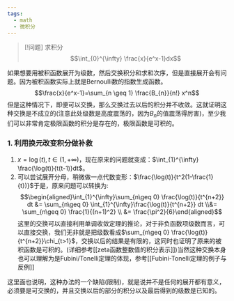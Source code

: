 ```yaml
---
tags:
  - math
  - 微积分
---
```


> [!问题]
> 求积分$$\int_{0}^{\infty} \frac{x}{e^x-1}dx$$


如果想要用被积函数展开为级数，然后交换积分和求和次序，但是直接展开会有问题。因为被积函数实际上就是Bernoulli数的指数生成函数。
$$\frac{x}{e^x-1}=\sum_{n \geq 1} \frac{B_{n}}{n!}
x^n$$但是这种情况下，即便可以交换，那么交换过去以后的积分并不收敛。这就证明这种交换是不成立的(注意此处级数是高度震荡的，因为$B_n$的值震荡得厉害)，至少我们可以非常肯定极限函数的积分是存在的，极限函数是可积的。

### 1. 利用换元改变积分做补救

1.  $x = \log(t),t\in (1,+\infty)$，现在原来的问题就变成：$\int_{1}^{\infty} \frac{\log(t)}{t(t-1)}dt$。
2.  可以尝试展开分母，稍微做一点代数变形：$\frac{\log(t)}{t^2(1-\frac{1}{t})}$于是，原来问题可以转换为:$$\begin{aligned}\int_{1}^{\infty}\sum_{n\geq
    0} \frac{\log(t)}{t^{n+2}} dt &= \sum_{n\geq 0}
    \int_{1}^{\infty}\frac{\log(t)}{t^{n+2}} dt \\&=
    \sum_{n\geq 0} \frac{1}{(n+1)^2} \\ &=
    \frac{\pi^2}{6}\end{aligned}$$
这里的交换可以直接利用单调收敛定理的推论，对于非负函数项级数而言，可以直接交换，我们无非就是把级数看成$\sum_{n\geq 0} \frac{\log(t)}{t^{n+2}}\chi_{t>1}$，交换以后的结果是有限的，这同时也证明了原来的被积函数是可积的。(详细参考[[zeta函数整数值的积分表示]])当然这种交换本身也可以理解为是Fubini/Tonelli定理的体现，参考[[Fubini-Tonelli定理的例子与反例]]


这里面也说明，这种办法的一个缺陷(限制)，就是说并不是任何的展开都有意义，必须要是可交换的，并且交换以后的部分的积分以及最后得到的级数是已知的。










